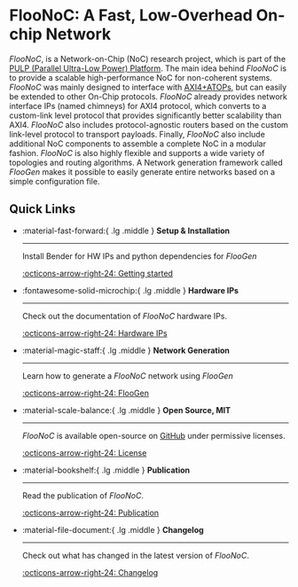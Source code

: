 # FlooNoC: A Fast, Low-Overhead On-chip Network

_FlooNoC_, is a Network-on-Chip (NoC) research project, which is part of the [PULP (Parallel Ultra-Low Power) Platform](https://pulp-platform.org/). The main idea behind _FlooNoC_ is to provide a scalable high-performance NoC for non-coherent systems. _FlooNoC_ was mainly designed to interface with [AXI4+ATOPs](https://github.com/pulp-platform/axi/tree/master), but can easily be extended to other On-Chip protocols. _FlooNoC_ already provides network interface IPs (named chimneys) for AXI4 protocol, which converts to a custom-link level protocol that provides significantly better scalability than AXI4. _FlooNoC_ also includes protocol-agnostic routers based on the custom link-level protocol to transport payloads. Finally, _FlooNoC_ also include additional NoC components to assemble a complete NoC in a modular fashion. _FlooNoC_ is also highly flexible and supports a wide variety of topologies and routing algorithms. A Network generation framework called _FlooGen_ makes it possible to easily generate entire networks based on a simple configuration file.

## Quick Links

<div class="grid cards" markdown>

-   :material-fast-forward:{ .lg .middle } __Setup & Installation__

    ---

    Install Bender for HW IPs and python dependencies for _FlooGen_

    [:octicons-arrow-right-24: Getting started](getting_started.md)

-   :fontawesome-solid-microchip:{ .lg .middle } __Hardware IPs__

    ---

    Check out the documentation of _FlooNoC_ hardware IPs.

    [:octicons-arrow-right-24: Hardware IPs](hw/overview.md)

-   :material-magic-staff:{ .lg .middle } __Network Generation__

    ---

    Learn how to generate a _FlooNoC_ network using _FlooGen_

    [:octicons-arrow-right-24: FlooGen](floogen/overview.md)

-   :material-scale-balance:{ .lg .middle } __Open Source, MIT__

    ---

    _FlooNoC_ is available open-source on [GitHub](https://github.com/pulp-platform/FlooNoC) under permissive licenses.

    [:octicons-arrow-right-24: License](license.md)

-   :material-bookshelf:{ .lg .middle } __Publication__

    ---

    Read the publication of _FlooNoC_.

    [:octicons-arrow-right-24: Publication](https://arxiv.org/abs/2305.08562)

-   :material-file-document:{ .lg .middle } __Changelog__

    ---

    Check out what has changed in the latest version of _FlooNoC_.

    [:octicons-arrow-right-24: Changelog](changelog.md)

</div>
